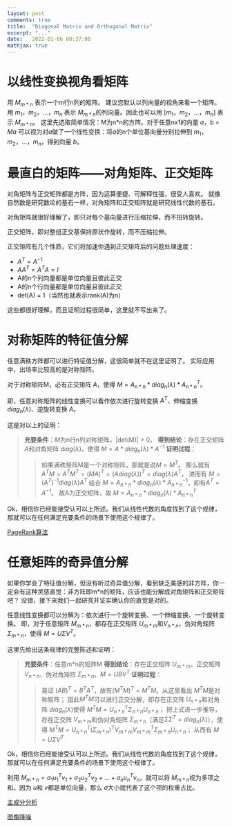 ```yaml
---
layout: post
comments: true
title:  "Diagonal Matrix and Orthogonal Matrix"
excerpt: "..."
date:   2022-01-06 00:37:00
mathjax: true
---
```



# 以线性变换视角看矩阵

用 $M_{m*n}$ 表示一个m行n列的矩阵。
建议您默认以列向量的视角来看一个矩阵。用 $m_1$，$m_2$，…，$m_n$ 表示 $M_{m*n}$的列向量。因此也可以用 [$m_1$，$m_2$，…，$m_n$] 表示 $M_{m*n}$。
这里先选取简单情况：M为n*n的方阵。对于任意nx1的向量 $a$，$b$ = $Ma$ 可以视为对$a$做了一个线性变换：将$a$的n个单位基向量分别拉伸到 $m_1$，$m_2$，…，$m_n$，得到向量 $b$。

# 最直白的矩阵——对角矩阵、正交矩阵

对角矩阵与正交矩阵都是方阵，因为运算便捷、可解释性强，很受人喜欢。
就像自然数是研究数论的基石一样，对角矩阵和正交矩阵就是研究线性代数的基石。

对角矩阵就很好理解了，即只对每个基向量进行压缩拉伸，而不扭转旋转。

正交矩阵，即对整组正交基保持原状作旋转，而不压缩拉伸。

正交矩阵有几个性质，它们将加速你遇到正交矩阵后的问题处理速度：
- $A^T = A^{-1}$
- $AA^T = A^TA = I$
- A的n个列向量都是单位向量且彼此正交
- A的n个行向量都是单位向量且彼此正交
- det(A) = 1（当然也就表示rank(A)为n）

这些都很好理解，而且证明过程很简单，这里就不写出来了。

# 对称矩阵的特征值分解

任意满秩方阵都可以进行特征值分解，这很简单就不在这里证明了。
实际应用中，出场率比较高的是对称矩阵。

对于对称矩阵M，必有正交矩阵 $A$，使得 $M=A_{n*n}*diag_{n}(\lambda)*A_{n*n}^{T}$。

即，任意对称矩阵的线性变换可以看作依次进行旋转变换 $A^{T}$、伸缩变换 $diag_{n}(\lambda)$、逆旋转变换 $A$。

这是对以上的证明：
> **充要条件**：$M$为n行n列对称矩阵，|det(M)| > 0。
**得到结论**：存在正交矩阵 $A$和对角矩阵 $diag(\lambda)$，使得 $M=A*diag_{n}(\lambda)*A^{-1}$
**证明过程**：
>>  如果满秩矩阵M是一个对称矩阵，那就是说$M=M^{T}$。
    那么就有 $A^{T}M = A^{T}M^{T} = (MA)^{T} = (Adiag(\lambda))^{T} = diag(\lambda)A^{T}$，
    进而有 $M = (A^{T})^{-1}diag(\lambda)A^{T}$
    结合 $M=A_{n*n}*diag_{n}(\lambda)*A_{n*n}^{-1}$，即有$A^{T} = A^{-1}$。
    故A为正交矩阵，故 $M=A_{n*n}*diag_{n}(\lambda)*A_{n*n}^{T}$

Ok，相信你已经能接受认可以上所述。我们从线性代数的角度找到了这个规律，那就可以在任何满足充要条件的场景下使用这个规律了。

[PageRank算法](https://zh.wikipedia.org/wiki/PageRank)

# 任意矩阵的奇异值分解

如果你学会了特征值分解，但没有听过奇异值分解，看到缺乏美感的非方阵，你一定会有这种灵感直觉：非方阵即m*n的矩阵，应该也能分解成对角矩阵和正交矩阵吧？ 
没错，接下来我们一起研究并证实确认你的直觉是对的。

任意线性变换都可以分解为：依次进行一个旋转变换、一个伸缩变换、一个旋转变换。
即，对于任意矩阵 $M_{m*n}$，都存在正交矩阵 $U_{m*m}$和$V_{n*n}$，伪对角矩阵 $\Sigma_{m*n}$，使得 $M=U \Sigma V^{T}$。

这里先给出这条规律的完整陈述和证明：
> **充要条件**：任意m*n的矩阵M
**得到结论**：存在正交矩阵 $U_{m*m}$、正交矩阵 $V_{n*n}$、伪对角矩阵 $\Sigma_{m*n}$，$M=UBV^{T}$
**证明过程**：
>> 易证 $(AB)^{T} = B^{T} A^{T}$，故有$(M^{T}M)^{T} = M^{T}M$。从这里看出 $M^{T}M$是对称矩阵；
因此$M^{T}M$可以进行正交分解，即存在正交阵 $U_{n*n}$和对角阵 $diag_{n}(\lambda)$使得 $M^{T}M = U_{n*n}^{T}\Sigma_{n*n}U_{n*n}$；
把上式进一步推导，存在正交阵 $V_{m*m}$和伪对角矩阵 $\Sigma_{m*n}$（满足$\Sigma \Sigma^{T} = diag_{n}(\lambda)$），使得 $M^{T}M = U_{n*n}^{T} (\Sigma_{m*n})^{T} V_{m*m} V_{m*m}^{T} \Sigma_{m*n} U_{n*n}$；
从而有 $M=U \Sigma V^{T}$

Ok，相信你已经能接受认可以上所述。我们从线性代数的角度找到了这个规律，那就可以在任何满足充要条件的场景下使用这个规律了。

利用 $M_{m*n} = \sigma_{1} u_{1}^{T}v_{1} + \sigma_{2} u_{2}^{T}v_{2} + ... + \sigma_{n} u_{n}^{T}v_{n}$，就可以将 $M_{m*n}$视为多项之和。因为 $u$和 $v$都是单位向量，那么 $\sigma$大小就代表了这个项的权重占比。

[主成分分析](https://zh.wikipedia.org/zh-hans/%E4%B8%BB%E6%88%90%E5%88%86%E5%88%86%E6%9E%90)

[图像降噪](https://ieeexplore.ieee.org/abstract/document/7067415/)